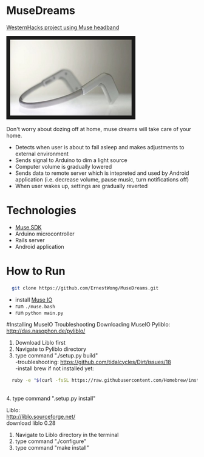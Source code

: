 # MuseDreams


[WesternHacks project using Muse headband](http://hackwestern.challengepost.com/submissions/34909-musedreams?utm_campaign=hack-western-2015_20141210&utm_content=submission_visible_in_gallery&utm_medium=email&utm_source=transactional)

<img src="https://raw.githubusercontent.com/ErnestWong/MuseDreams/master/images/muse_picture.jpg" 
alt="IMAGE ALT TEXT HERE" width="320" height="200" border="10" />

Don't worry about dozing off at home, muse dreams will take care of your home.
* Detects when user is about to fall asleep and makes adjustments to external environment
* Sends signal to Arduino to dim a light source
* Computer volume is gradually lowered
* Sends data to remote server which is intepreted and used by Android application (i.e. decrease volume, pause music, turn notifications off)
* When user wakes up, settings are gradually reverted

# Technologies
* [Muse SDK](http://www.choosemuse.com/developer-kit) 
* Arduino microcontroller
* Rails server
* Android application

# How to Run
```bash 
  git clone https://github.com/ErnestWong/MuseDreams.git
```
* install [Muse IO](http://www.choosemuse.com/developer-kit)
* run `` ./muse.bash ``
* run `` python main.py ``

#Installing MuseIO Troubleshooting
Downloading MuseIO
Pyliblo: <br>
http://das.nasophon.de/pyliblo/<br>
1. Download Liblo first<br>
2. Navigate to Pyliblo directory<br>
3. type command "./setup.py build"<br>
  -troubleshooting: https://github.com/tidalcycles/Dirt/issues/18<br>
  -install brew if not installed yet:
  ```bash
    ruby -e "$(curl -fsSL https://raw.githubusercontent.com/Homebrew/install/master/install)"
  ```
<br>
4. type command ".setup.py install"<br>

Liblo: <br>
http://liblo.sourceforge.net/<br>
download liblo 0.28<br>
1. Navigate to Liblo directory in the terminal<br>
2. type command "./configure"<br>
3. type command "make install"<br>


